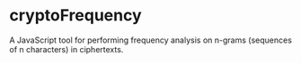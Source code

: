 # cryptoFrequency
 A JavaScript tool for performing frequency analysis on n-grams (sequences of n characters) in ciphertexts.
